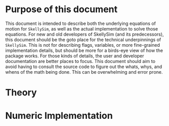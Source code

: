 # Purpose of this document

This document is intended to describe both the underlying equations of motion for `SkellySim`, as well as the actual
implementation to solve those equations. For new and old developers of SkellySim (and its predecessors), this document
should be the goto place for the technical underpinnings of `SkellySim`. This is not for describing flags, variables, or
more fine-grained implementation details, but should be more for a birds-eye view of how the package works. For those
kinds of details, the user and developer documentation are better places to focus. This document should aim to avoid
having to consult the source code to figure out the whats, whys, and whens of the math being done. This can be
overwhelming and error prone.

# Theory


# Numeric Implementation

